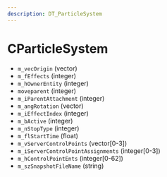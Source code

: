 ```yaml
---
description: DT_ParticleSystem
---
```


# CParticleSystem


* `m_vecOrigin` (vector)
* `m_fEffects` (integer)
* `m_hOwnerEntity` (integer)
* `moveparent` (integer)
* `m_iParentAttachment` (integer)
* `m_angRotation` (vector)
* `m_iEffectIndex` (integer)
* `m_bActive` (integer)
* `m_nStopType` (integer)
* `m_flStartTime` (float)
* `m_vServerControlPoints` (vector[0-3])
* `m_iServerControlPointAssignments` (integer[0-3])
* `m_hControlPointEnts` (integer[0-62])
* `m_szSnapshotFileName` (string)